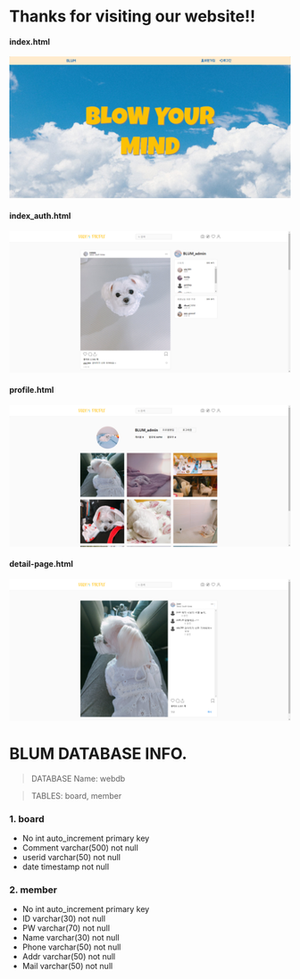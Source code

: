 # Thanks for visiting our website!!  
#### index.html
![index.html](./screenshot/index.png)    
    
#### index_auth.html    
![index_auth.html](./screenshot/index_auth.png)  

#### profile.html
![profile.html](./screenshot/profile.png)  
    
#### detail-page.html    
![detail-page.html](./screenshot/detail-page.png)  

# BLUM DATABASE INFO. 
> DATABASE Name: webdb  
  
> TABLES: board, member  
  
### 1. board 
- No int auto_increment primary key  
- Comment varchar(500) not null  
- userid varchar(50) not null  
- date timestamp not null  

### 2. member
- No int auto_increment primary key
- ID varchar(30) not null  
- PW varchar(70) not null  
- Name varchar(30) not null  
- Phone varchar(50) not null  
- Addr varchar(50) not null  
- Mail varchar(50) not null  
